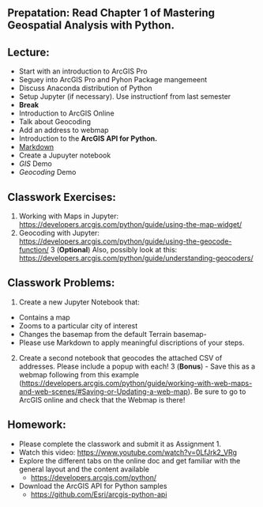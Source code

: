## Prepatation: Read Chapter 1 of **Mastering Geospatial Analysis with Python**.

## Lecture:
- Start with an introduction to ArcGIS Pro
- Seguey into ArcGIS Pro and Pyhon Package mangemeent
- Discuss Anaconda distribution of Python
- Setup Jupyter (if necessary). Use instructionf from last semester
- **Break**
- Introduction to ArcGIS Online
- Talk about Geocoding
- Add an address to webmap
- Introduction to the **ArcGIS API for Python.**
- [Markdown](https://www.markdowntutorial.com/)
- Create a Jupuyter notebook
- *GIS* Demo
- *Geocoding* Demo

## Classwork Exercises:
1. Working with Maps in Jupyter: https://developers.arcgis.com/python/guide/using-the-map-widget/
2. Geocoding with Jupyter: https://developers.arcgis.com/python/guide/using-the-geocode-function/
3 (**Optional**) Also, possibly look at this: https://developers.arcgis.com/python/guide/understanding-geocoders/

## Classwork Problems:
1. Create a new Jupyter Notebook that:
  - Contains a map
  - Zooms to a particular city of interest
  - Changes the basemap from the default Terrain basemap-
  - Please use Markdown to apply meaningful discriptions of your steps.
2. Create a second notebook that geocodes the attached CSV of addresses. Please include a popup with each!
3 (**Bonus**) - Save this as a webmap following from this example (https://developers.arcgis.com/python/guide/working-with-web-maps-and-web-scenes/#Saving-or-Updating-a-web-map). Be sure to go to ArcGIS online and check that the Webmap is there!



## Homework:
- Please complete the classwork and submit it as Assignment 1.
- Watch this video: https://www.youtube.com/watch?v=0LfJrk2_VRg
- Explore the different tabs on the online doc and get familiar with the general layout and the content available
  - https://developers.arcgis.com/python/ 
- Download the ArcGIS API for Python samples 
  - https://github.com/Esri/arcgis-python-api
